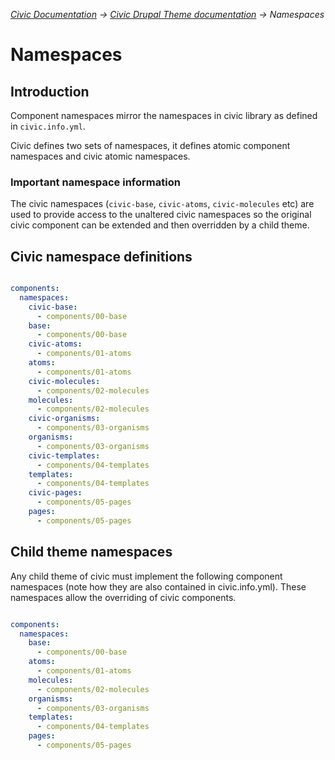 _[Civic Documentation](../README.md) &#8594; [Civic Drupal Theme documentation](introduction.md)  &#8594; Namespaces_

# Namespaces

## Introduction

Component namespaces mirror the namespaces in civic library as defined in `civic.info.yml`.

Civic defines two sets of namespaces, it defines atomic component namespaces
and civic atomic namespaces.

### Important namespace information

The civic namespaces (`civic-base`, `civic-atoms`, `civic-molecules` etc) are used to provide access to the
unaltered civic namespaces so the original civic component can be extended and then overridden
by a child theme.


## Civic namespace definitions

```yml

components:
  namespaces:
    civic-base:
      - components/00-base
    base:
      - components/00-base
    civic-atoms:
      - components/01-atoms
    atoms:
      - components/01-atoms
    civic-molecules:
      - components/02-molecules
    molecules:
      - components/02-molecules
    civic-organisms:
      - components/03-organisms
    organisms:
      - components/03-organisms
    civic-templates:
      - components/04-templates
    templates:
      - components/04-templates
    civic-pages:
      - components/05-pages
    pages:
      - components/05-pages

```

## Child theme namespaces

Any child theme of civic must implement the following component namespaces
(note how they are also contained in civic.info.yml). These namespaces
allow the overriding of civic components.

```yaml

components:
  namespaces:
    base:
      - components/00-base
    atoms:
      - components/01-atoms
    molecules:
      - components/02-molecules
    organisms:
      - components/03-organisms
    templates:
      - components/04-templates
    pages:
      - components/05-pages

```
